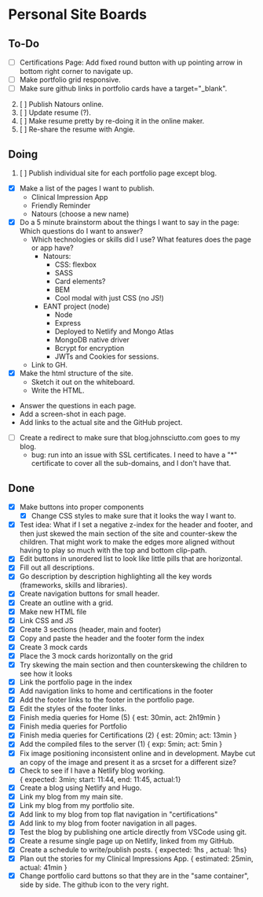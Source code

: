 # Personal Site Boards

## To-Do

- [ ] Certifications Page: Add fixed round button with up pointing arrow in
      bottom right corner to navigate up.
- [ ] Make portfolio grid responsive.
- [ ] Make sure github links in portfolio cards have a target="_blank".

2. [ ] Publish Natours online.
3. [ ] Update resume (?).
4. [ ] Make resume pretty by re-doing it in the online maker.
5. [ ] Re-share the resume with Angie.

## Doing

1. [ ] Publish individual site for each portfolio page except blog.

- [X] Make a list of the pages I want to publish.
  - Clinical Impression App
  - Friendly Reminder
  - Natours (choose a new name)
- [X] Do a 5 minute brainstorm about the things I want to say in the page: Which
  questions do I want to answer?
  - Which technologies or skills did I use? What features does the page or app have?
    - Natours:
      - CSS: flexbox
      - SASS
      - Card elements?
      - BEM
      - Cool modal with just CSS (no JS!)
    - EANT project (node)
      - Node
      - Express
      - Deployed to Netlify and Mongo Atlas
      - MongoDB native driver
      - Bcrypt for encryption
      - JWTs and Cookies for sessions.
  - Link to GH.
- [X] Make the html structure of the site.
  - Sketch it out on the whiteboard.
  - Write the HTML.
- Answer the questions in each page.
- Add a screen-shot in each page.
- Add links to the actual site and the GitHub project.

- [ ] Create a redirect to make sure that blog.johnsciutto.com goes to my blog.
  - bug: run into an issue with SSL certificates. I need to have a "*"
    certificate to cover all the sub-domains, and I don't have that.

## Done

- [X] Make buttons into proper components
  - [X] Change CSS styles to make sure that it looks the way I want to.
- [X] Test idea: What if I set a negative z-index for the header and footer,
    and then just skewed the main section of the site and counter-skew the
    children. That might work to make the edges more aligned without having to
    play so much with the top and bottom clip-path.
- [X] Edit buttons in unordered list to look like little pills that are horizontal.
- [X] Fill out all descriptions.
- [X] Go description by description highlighting all the key words
      (frameworks, skills and libraries).
- [X] Create navigation buttons for small header.
- [X] Create an outline with a grid.
- [X] Make new HTML file
- [X] Link CSS and JS
- [X] Create 3 sections (header, main and footer)
- [X] Copy and paste the header and the footer form the index
- [X] Create 3 mock cards
- [X] Place the 3 mock cards horizontally on the grid
- [X] Try skewing the main section and then counterskewing the children to
      see how it looks
- [X] Link the portfolio page in the index
- [X] Add navigation links to home and certifications in the footer
- [X] Add the footer links to the footer in the portfolio page.
- [X] Edit the styles of the footer links.
- [X] Finish media queries for Home (5) { est: 30min, act: 2h19min }
- [X] Finish media queries for Portfolio
- [X] Finish media queries for Certifications (2) { est: 20min; act: 13min }
- [X] Add the compiled files to the server (1) { exp: 5min; act: 5min }
- [X] Fix image positioning inconsistent online and in development. Maybe cut
      an copy of the image and present it as a srcset for a different size?
- [X] Check to see if I have a Netlify blog working.  
      { expected: 3min; start: 11:44, end: 11:45, actual:1}
- [X] Create a blog using Netlify and Hugo.
- [X] Link my blog from my main site.
- [X] Link my blog from my portfolio site.
- [X] Add link to my blog from top flat navigation in "certifications"
- [X] Add link to my blog from footer navigation in all pages.
- [X] Test the blog by publishing one article directly from VSCode using git.
- [X] Create a resume single page up on Netlify, linked from my GitHub.
- [X] Create a schedule to write/publish posts. { expected: 1hs , actual: 1hs}
- [X] Plan out the stories for my Clinical Impressions App. { estimated:
      25min, actual: 41min }
- [X] Change portfolio card buttons so that they are in the "same container",
      side by side. The github icon to the very right.
